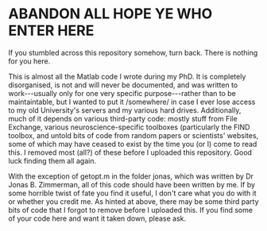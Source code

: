 # ABANDON ALL HOPE YE WHO ENTER HERE

If you stumbled across this repository somehow, turn back.  There is nothing for you here.

This is almost all the Matlab code I wrote during my PhD.  It is completely disorganised, is not and will never be documented, and was written to work---usually only for one very specific purpose---rather than to be maintaintable, but I wanted to put it /somewhere/ in case I ever lose access to my old University's servers and my various hard drives.  Additionally, much of it depends on various third-party code: mostly stuff from File Exchange, various neuroscience-specific toolboxes (particularly the FIND toolbox, and untold bits of code from random papers or scientists' websites, some of which may have ceased to exist by the time you (or I) come to read this.  I removed most (all?) of these before I uploaded this repository.  Good luck finding them all again.

With the exception of getopt.m in the folder jonas, which was written by Dr Jonas B. Zimmerman, all of this code should have been written by me.  If by some horrible twist of fate you find it useful, I don't care what you do with it or whether you credit me.  As hinted at above, there may be some third party bits of code that I forgot to remove before I uploaded this.  If you find some of your code here and want it taken down, please ask.
